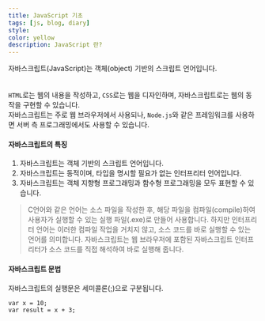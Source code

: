 ```yaml
---
title: JavaScript 기초
tags: [js, blog, diary]
style: 
color: yellow
description: JavaScript 란?
---
```



자바스크립트(JavaScript)는 객체(object) 기반의 스크립트 언어입니다.  
<br>  
`HTML`로는 웹의 내용을 작성하고, `CSS`로는 웹을 디자인하며, 자바스크립트로는 웹의 동작을 구현할 수 있습니다.  
자바스크립트는 주로 웹 브라우저에서 사용되나, `Node.js`와 같은 프레임워크를 사용하면 서버 측 프로그래밍에서도 사용할 수 있습니다.

#### 자바스크립트의 특징  
1. 자바스크립트는 객체 기반의 스크립트 언어입니다.
2. 자바스크립트는 동적이며, 타입을 명시할 필요가 없는 인터프리터 언어입니다.
3. 자바스크립트는 객체 지향형 프로그래밍과 함수형 프로그래밍을 모두 표현할 수 있습니다.  

> C언어와 같은 언어는 소스 파일을 작성한 후, 해당 파일을 컴파일(compile)하여 사용자가 실행할 수 있는 실행 파일(.exe)로 만들어 사용합니다.  하지만 인터프리터 언어는 이러한 컴파일 작업을 거치지 않고, 소스 코드를 바로 실행할 수 있는 언어를 의미합니다.  자바스크립트는 웹 브라우저에 포함된 자바스크립트 인터프리터가 소스 코드를 직접 해석하여 바로 실행해 줍니다.


#### 자바스크립트 문법  
자바스크립트의 실행문은 세미콜론(;)으로 구분됩니다.

```
var x = 10;
var result = x + 3;
```